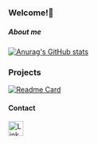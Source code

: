 ### Welcome!👋
##### About me

[![Anurag's GitHub stats](https://github-readme-stats.vercel.app/api?username=betinartestation&show_icons=true&theme=dark)](https://github.com/anuraghazra/github-readme-stats)

### Projects

[![Readme Card](https://github-readme-stats.vercel.app/api/pin/?username=betinartestation&repo=tiktok-clone&theme=dark)](https://github.com/anuraghazra/github-readme-stats)

#### Contact
[<img src="https://upload.wikimedia.org/wikipedia/commons/b/b1/LinkedIn_Logo_2013_%282%29.svg" alt="Linkedin" height="30">](https://www.linkedin.com/in/betinapaixao/)
